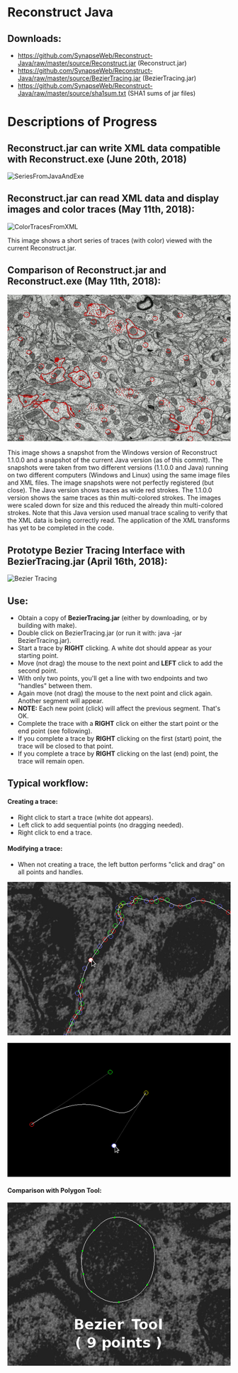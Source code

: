 # Reconstruct Java

## Downloads:

* https://github.com/SynapseWeb/Reconstruct-Java/raw/master/source/Reconstruct.jar (Reconstruct.jar)
* https://github.com/SynapseWeb/Reconstruct-Java/raw/master/source/BezierTracing.jar (BezierTracing.jar)
* https://github.com/SynapseWeb/Reconstruct-Java/raw/master/source/sha1sum.txt (SHA1 sums of jar files)

# Descriptions of Progress

## Reconstruct.jar can write XML data compatible with Reconstruct.exe (June 20th, 2018)

![SeriesFromJavaAndExe](images/2018_06_20_2004.gif?raw=true "Series with objects traced in both Java and Exe Versions")

## Reconstruct.jar can read XML data and display images and color traces (May 11th, 2018):

![ColorTracesFromXML](images/2018_05_11_2303.gif?raw=true "Color Traces from XML")

This image shows a short series of traces (with color) viewed with the current Reconstruct.jar.

## Comparison of Reconstruct.jar and Reconstruct.exe (May 11th, 2018):

![CompareJavaExe](images/Compare_Java_Exe_2018_05_11.gif?raw=true "Compare Java and Original Exe")

This image shows a snapshot from the Windows version of Reconstruct 1.1.0.0 and a snapshot of
the current Java version (as of this commit). The snapshots were taken from two different
versions (1.1.0.0 and Java) running on two different computers (Windows and Linux) using the
same image files and XML files. The image snapshots were not perfectly registered (but close).
The Java version shows traces as wide red strokes. The 1.1.0.0 version shows the same traces
as thin multi-colored strokes. The images were scaled down for size and this reduced the already
thin multi-colored strokes. Note that this Java version used manual trace scaling to verify that
the XML data is being correctly read. The application of the XML transforms has yet to be completed
in the code.

## Prototype Bezier Tracing Interface with BezierTracing.jar (April 16th, 2018):

![Bezier Tracing](images/Trace_Round.gif?raw=true "Bezier Tracing")

## Use:

* Obtain a copy of **BezierTracing.jar** (either by downloading, or by building with make).
* Double click on BezierTracing.jar (or run it with: java -jar BezierTracing.jar).
* Start a trace by **RIGHT** clicking. A white dot should appear as your starting point.
* Move (not drag) the mouse to the next point and **LEFT** click to add the second point.
* With only two points, you'll get a line with two endpoints and two "handles" between them.
* Again move (not drag) the mouse to the next point and click again. Another segment will appear.
* **NOTE:** Each new point (click) will affect the previous segment. That's OK.
* Complete the trace with a **RIGHT** click on either the start point or the end point (see following).
* If you complete a trace by **RIGHT** clicking on the first (start) point, the trace will be closed to that point.
* If you complete a trace by **RIGHT** clicking on the last (end) point, the trace will remain open.

## Typical workflow:

#### Creating a trace:

* Right click to start a trace (white dot appears).
* Left click to add sequential points (no dragging needed).
* Right click to end a trace.

#### Modifying a trace:

* When not creating a trace, the left button performs "click and drag" on all points and handles.

![Bezier Point Adjustment](images/Bezier_Point_Adjustment.gif?raw=true "Bezier Point Adjustment")

![Bezier Slope Adjustment](images/Single_Cubic_Bezier_Control.gif?raw=true "Bezier Slope Adjustment")


#### Comparison with Polygon Tool:

![Bezier v Polygon](images/Bezier_Polygon_Image.gif?raw=true "Bezier v Polygon")
